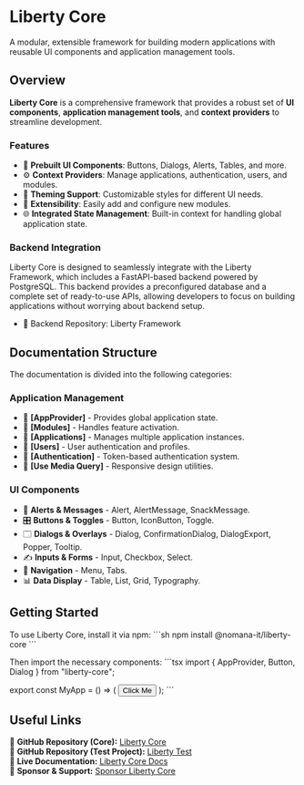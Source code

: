 # Liberty Core

A modular, extensible framework for building modern applications with reusable UI components and application management tools.

## Overview
**Liberty Core** is a comprehensive framework that provides a robust set of **UI components**, **application management tools**, and **context providers** to streamline development.

### Features
- 🚀 **Prebuilt UI Components**: Buttons, Dialogs, Alerts, Tables, and more.
- ⚙️ **Context Providers**: Manage applications, authentication, users, and modules.
- 🎨 **Theming Support**: Customizable styles for different UI needs.
- 🔌 **Extensibility**: Easily add and configure new modules.
- 🌐 **Integrated State Management**: Built-in context for handling global application state.

### Backend Integration
Liberty Core is designed to seamlessly integrate with the Liberty Framework, which includes a FastAPI-based backend powered by PostgreSQL. This backend provides a preconfigured database and a complete set of ready-to-use APIs, allowing developers to focus on building applications without worrying about backend setup.

- 🔗 Backend Repository: Liberty Framework

## Documentation Structure
The documentation is divided into the following categories:

### **Application Management**
- 🔹 **[AppProvider]** - Provides global application state.
- 🔹 **[Modules]** - Handles feature activation.
- 🔹 **[Applications]** - Manages multiple application instances.
- 🔹 **[Users]** - User authentication and profiles.
- 🔹 **[Authentication]** - Token-based authentication system.
- 🔹 **[Use Media Query]** - Responsive design utilities.

### **UI Components**
- 🎯 **Alerts & Messages** - Alert, AlertMessage, SnackMessage.
- 🎛 **Buttons & Toggles** - Button, IconButton, Toggle.
- 🗔 **Dialogs & Overlays** - Dialog, ConfirmationDialog, DialogExport, Popper, Tooltip.
- ✍️ **Inputs & Forms** - Input, Checkbox, Select.
- 📂 **Navigation** - Menu, Tabs.
- 📊 **Data Display** - Table, List, Grid, Typography.

## Getting Started
To use Liberty Core, install it via npm:
\`\`\`sh
npm install @nomana-it/liberty-core
\`\`\`

Then import the necessary components:
\`\`\`tsx
import { AppProvider, Button, Dialog } from "liberty-core";

export const MyApp = () => (
  <AppProvider>
    <Button>Click Me</Button>
  </AppProvider>
);
\`\`\`

## Useful Links
🔗 **GitHub Repository (Core):** [Liberty Core](https://github.com/fblettner/liberty-core/)  
🔗 **GitHub Repository (Test Project):** [Liberty Test](https://github.com/fblettner/liberty-test/)  
📖 **Live Documentation:** [Liberty Core Docs](https://docs.nomana-it.fr/liberty-core/)  
💖 **Sponsor & Support:** [Sponsor Liberty Core](https://github.com/sponsors/fblettner)  
